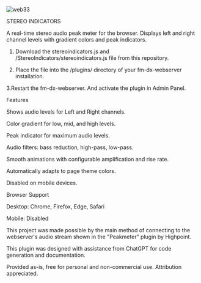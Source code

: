 
![web33](https://github.com/user-attachments/assets/cfac1693-acde-43b4-ba58-573469d51ef0)

STEREO INDICATORS

A real-time stereo audio peak meter for the browser. Displays left and right channel levels with gradient colors and peak indicators.

1. Download the stereoindicators.js and /StereoIndicators/stereoindicators.js file from this repository.

2. Place the file into the /plugins/ directory of your fm-dx-webserver installation.

3.Restart the fm-dx-webserver. And activate the plugin in Admin Panel.

Features

Shows audio levels for Left and Right channels.

Color gradient for low, mid, and high levels.

Peak indicator for maximum audio levels.

Audio filters: bass reduction, high-pass, low-pass.

Smooth animations with configurable amplification and rise rate.

Automatically adapts to page theme colors.

Disabled on mobile devices.

Browser Support

Desktop: Chrome, Firefox, Edge, Safari

Mobile: Disabled

 This project was made possible by the main method of connecting to the webserver's audio stream shown in the "Peakmeter" plugin by Highpoint.

This plugin was designed with assistance from ChatGPT for code generation and documentation.

Provided as-is, free for personal and non-commercial use. Attribution appreciated.
